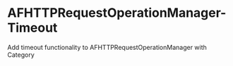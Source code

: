 AFHTTPRequestOperationManager-Timeout
=====================================

Add timeout functionality to AFHTTPRequestOperationManager with Category
